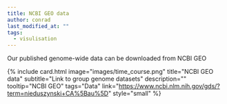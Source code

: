 ```yaml
---
title: NCBI GEO data
author: conrad
last_modified_at: ""
tags:
  - visulisation
---
```

<!-- excerpt start -->

Our published genome-wide data can be downloaded from NCBI GEO

<!-- excerpt end -->

{%
  include card.html
  image="images/time_course.png"
  title="NCBI GEO data"
  subtitle="Link to group genome datasets"
  description=""
  tooltip="NCBI GEO"
  tags="Data"
  link="https://www.ncbi.nlm.nih.gov/gds/?term=nieduszynski+CA%5Bau%5D"
  style="small"
%}
